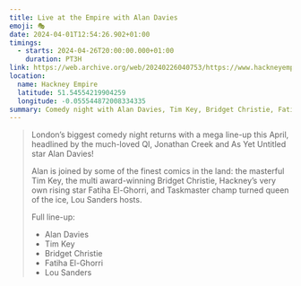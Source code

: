 ```yaml
---
title: Live at the Empire with Alan Davies
emoji: 🎭
date: 2024-04-01T12:54:26.902+01:00
timings:
  - starts: 2024-04-26T20:00:00.000+01:00
    duration: PT3H
link: https://web.archive.org/web/20240226040753/https://www.hackneyempire.co.uk/events/live-at-the-empire-with-alan-davies
location:
  name: Hackney Empire
  latitude: 51.54554219904259
  longitude: -0.055544872008334335
summary: Comedy night with Alan Davies, Tim Key, Bridget Christie, Fatiha El-Ghorri, and Lou Sanders
---
```

> London’s biggest comedy night returns with a mega line-up this April, headlined by the much-loved QI, Jonathan Creek and As Yet Untitled star Alan Davies!
>
> Alan is joined by some of the finest comics in the land: the masterful Tim Key, the multi award-winning Bridget Christie, Hackney’s very own rising star Fatiha El-Ghorri, and Taskmaster champ turned queen of the ice, Lou Sanders hosts.
>
> Full line-up:
>
> - Alan Davies
> - Tim Key
> - Bridget Christie
> - Fatiha El-Ghorri
> - Lou Sanders
